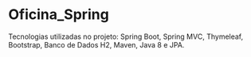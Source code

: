 # Oficina_Spring

Tecnologias utilizadas no projeto: Spring Boot, Spring MVC, Thymeleaf, Bootstrap, Banco de Dados H2, Maven, Java 8 e JPA.
